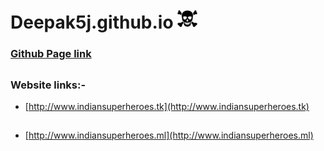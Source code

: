 # Deepak5j.github.io [![Build Status](https://github.com/Deepak5j/Deepak5j.github.io/blob/master/images/Skull-32x32.png)](https://deepak5j.github.io)


### [Github Page link](https://deepak5j.github.io)

##

### Website links:-
* [http://www.indiansuperheroes.tk](http://www.indiansuperheroes.tk)


## 

* [http://www.indiansuperheroes.ml](http://www.indiansuperheroes.ml)

